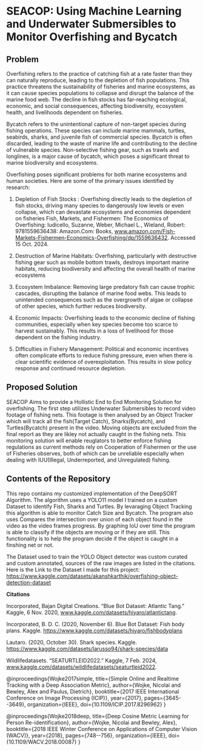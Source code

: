 <h1>SEACOP: Using Machine Learning and Underwater Submersibles to Monitor Overfishing and Bycatch</h1>
<h2> Problem </h2>
Overfishing refers to the practice of catching fish at a rate faster than they can naturally reproduce, leading to the depletion of fish populations. This practice threatens the sustainability of fisheries and marine ecosystems, as it can cause species populations to collapse and disrupt the balance of the marine food web. The decline in fish stocks has far-reaching ecological, economic, and social consequences, affecting biodiversity, ecosystem health, and livelihoods dependent on fisheries.

Bycatch refers to the unintentional capture of non-target species during fishing operations. These species can include marine mammals, turtles, seabirds, sharks, and juvenile fish of commercial species. Bycatch is often discarded, leading to the waste of marine life and contributing to the decline of vulnerable species. Non-selective fishing gear, such as trawls and longlines, is a major cause of bycatch, which poses a significant threat to marine biodiversity and ecosystems.

Overfishing poses significant problems for both marine ecosystems and human societies. Here are some of the primary issues identified by research:

1. Depletion of Fish Stocks : Overfishing directly leads to the depletion of fish stocks, driving many species to dangerously low levels or even collapse, which can devastate ecosystems and economies dependent on fisheries Fish, Markets, and Fishermen: The Economics of Overfishing: Iudicello, Suzanne, Weber, Michael L., Wieland, Robert: 9781559636438: Amazon.Com: Books, www.amazon.com/Fish-Markets-Fishermen-Economics-Overfishing/dp/1559636432. Accessed 15 Oct. 2024.

2. Destruction of Marine Habitats: Overfishing, particularly with destructive fishing gear such as mobile bottom trawls, destroys important marine habitats, reducing biodiversity and affecting the overall health of marine ecosystems 

3. Ecosystem Imbalance: Removing large predatory fish can cause trophic cascades, disrupting the balance of marine food webs. This leads to unintended consequences such as the overgrowth of algae or collapse of other species, which further reduces biodiversity. 
4. Economic Impacts: Overfishing leads to the economic decline of fishing communities, especially when key species become too scarce to harvest sustainably. This results in a loss of livelihood for those dependent on the fishing industry. 

5. Difficulties in Fishery Management: Political and economic incentives often complicate efforts to reduce fishing pressure, even when there is clear scientific evidence of overexploitation. This results in slow policy response and continued resource depletion.

<h2> Proposed Solution </h2>

SEACOP Aims to provide a Hollistic End to End Monitoring Solution for overfishing. The first step utilizes Underwater Submersibles to record video footage of fishing nets. This footage is then analysed by an Object Tracker which will track all the fish(Target Catch), Sharks(Bycatch), and Turtles(Bycatch) present in the video. Moving objects are excluded from the final report as they are likley not actually caught in the fishing nets. This monitoring solution will enable reuglators to better enforce fishing regulations as current methods rely on Cooperation of Fishermen or the use of Fisheries observes, both of which can be unreliable especially when dealing with IUU(Illegal, Underreported, and Unregulated) fishing.
  
<h2>Contents of the Repository</h2>
This repo contains my customized implementation of the DeepSORT Algorithm. The algorithm uses a YOLO11 model I trained on a custom Dataset to identify Fish, Sharks and Turtles. By levaraging Object Tracking this algorithm is able to monitor Catch Size and Bycatch. The program also uses Compares the intersection over union of each object found in the video as the video frames progress. By graphing IoU over time the program is able to classify if the objects are moving or if they are still. This functionality is to help the program decide if the object is caught in a finshing net or not. 

The Dataset used to train the YOLO Object detector was custom curated and custom annotated, sources of the raw images are listed in the citations. 
Here is the Link to the Dataset I made for this project: https://www.kaggle.com/datasets/akanshkarthik/overfishing-object-detection-dataset

<strong>Citations</strong>

Incorporated, Bajan Digital Creations. “Blue Bot Dataset: Atlantic Tang.” Kaggle, 6 Nov. 2020, www.kaggle.com/datasets/hiyaro/atlantictang.

Incorporated, B. D. C. (2020, November 6). Blue Bot Dataset: Fish body plans. Kaggle. https://www.kaggle.com/datasets/hiyaro/fishbodyplans

Lautaro. (2020, October 30). Shark species. Kaggle. https://www.kaggle.com/datasets/larusso94/shark-species/data

Wildlifedatasets. “SEATURTLEID2022.” Kaggle, 7 Feb. 2024, www.kaggle.com/datasets/wildlifedatasets/seaturtleid2022.

@inproceedings{Wojke2017simple,
  title={Simple Online and Realtime Tracking with a Deep Association Metric},
  author={Wojke, Nicolai and Bewley, Alex and Paulus, Dietrich},
  booktitle={2017 IEEE International Conference on Image Processing (ICIP)},
  year={2017},
  pages={3645--3649},
  organization={IEEE},
  doi={10.1109/ICIP.2017.8296962}
}

@inproceedings{Wojke2018deep,
  title={Deep Cosine Metric Learning for Person Re-identification},
  author={Wojke, Nicolai and Bewley, Alex},
  booktitle={2018 IEEE Winter Conference on Applications of Computer Vision (WACV)},
  year={2018},
  pages={748--756},
  organization={IEEE},
  doi={10.1109/WACV.2018.00087}
}
